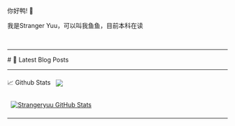 <br>
<p> 你好鸭! 👋</p>
<p> 我是Stranger Yuu，可以叫我鱼鱼，目前本科在读</p>
<br>
<hr>
 # 📩 Latest Blog Posts
<!-- BLOG-POST-LIST:START -->
<!-- BLOG-POST-LIST:END -->
<br>
<hr>
📈 Github Stats

<a href="https://github.com/Strangeryuu">
  <img align="center" style="margin:0.5rem" src="https://github-readme-stats.vercel.app/api/top-langs/?username=Strangeryuu&hide=html,css&title_color=ffffff&text_color=c9cacc&icon_color=4AB197&bg_color=1A2B34" />
</a>
<br>
<br>
<a href="https://github.com/Strangeryuu">
  <img align="center" style="margin:0.5rem" src="https://github-readme-stats.vercel.app/api?username=Strangeryuu&show_icons=true&line_height=27&count_private=true&title_color=ffffff&text_color=c9cacc&icon_color=4AB097&bg_color=1A2B34" alt="Strangeryuu GitHub Stats" />
</a>

<hr>
